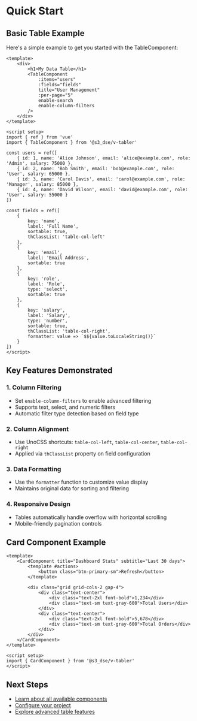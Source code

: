 # Quick Start

## Basic Table Example

Here's a simple example to get you started with the TableComponent:

```vue
<template>
    <div>
        <h1>My Data Table</h1>
        <TableComponent
            :items="users"
            :fields="fields"
            title="User Management"
            :per-page="5"
            enable-search
            enable-column-filters
        />
    </div>
</template>

<script setup>
import { ref } from 'vue'
import { TableComponent } from '@s3_dse/v-tabler'

const users = ref([
    { id: 1, name: 'Alice Johnson', email: 'alice@example.com', role: 'Admin', salary: 75000 },
    { id: 2, name: 'Bob Smith', email: 'bob@example.com', role: 'User', salary: 65000 },
    { id: 3, name: 'Carol Davis', email: 'carol@example.com', role: 'Manager', salary: 85000 },
    { id: 4, name: 'David Wilson', email: 'david@example.com', role: 'User', salary: 55000 }
])

const fields = ref([
    {
        key: 'name',
        label: 'Full Name',
        sortable: true,
        thClassList: 'table-col-left'
    },
    {
        key: 'email',
        label: 'Email Address',
        sortable: true
    },
    {
        key: 'role',
        label: 'Role',
        type: 'select',
        sortable: true
    },
    {
        key: 'salary',
        label: 'Salary',
        type: 'number',
        sortable: true,
        thClassList: 'table-col-right',
        formatter: value => `$${value.toLocaleString()}`
    }
])
</script>
```

## Key Features Demonstrated

### 1. **Column Filtering**

- Set `enable-column-filters` to enable advanced filtering
- Supports text, select, and numeric filters
- Automatic filter type detection based on field type

### 2. **Column Alignment**

- Use UnoCSS shortcuts: `table-col-left`, `table-col-center`, `table-col-right`
- Applied via `thClassList` property on field configuration

### 3. **Data Formatting**

- Use the `formatter` function to customize value display
- Maintains original data for sorting and filtering

### 4. **Responsive Design**

- Tables automatically handle overflow with horizontal scrolling
- Mobile-friendly pagination controls

## Card Component Example

```vue
<template>
    <CardComponent title="Dashboard Stats" subtitle="Last 30 days">
        <template #actions>
            <button class="btn-primary-sm">Refresh</button>
        </template>

        <div class="grid grid-cols-2 gap-4">
            <div class="text-center">
                <div class="text-2xl font-bold">1,234</div>
                <div class="text-sm text-gray-600">Total Users</div>
            </div>
            <div class="text-center">
                <div class="text-2xl font-bold">5,678</div>
                <div class="text-sm text-gray-600">Total Orders</div>
            </div>
        </div>
    </CardComponent>
</template>

<script setup>
import { CardComponent } from '@s3_dse/v-tabler'
</script>
```

## Next Steps

- [Learn about all available components](/components/)
- [Configure your project](/guide/configuration)
- [Explore advanced table features](/components/table-component)
